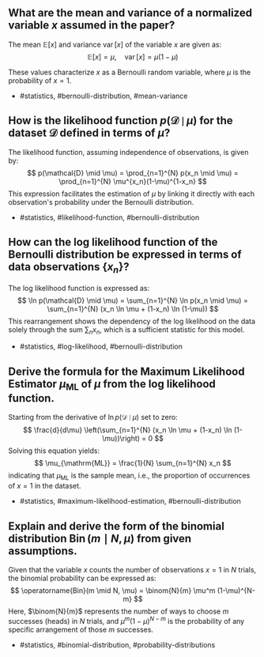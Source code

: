 ## What are the mean and variance of a normalized variable $x$ assumed in the paper?

The mean $\mathbb{E}[x]$ and variance $\operatorname{var}[x]$ of the variable $x$ are given as:
$$
\mathbb{E}[x] = \mu, \quad \operatorname{var}[x] = \mu(1-\mu)
$$

These values characterize $x$ as a Bernoulli random variable, where $\mu$ is the probability of $x = 1$. 

- #statistics, #bernoulli-distribution, #mean-variance

## How is the likelihood function $p(\mathcal{D} \mid \mu)$ for the dataset $\mathcal{D}$ defined in terms of $\mu$?

The likelihood function, assuming independence of observations, is given by:
$$
p(\mathcal{D} \mid \mu) = \prod_{n=1}^{N} p(x_n \mid \mu) = \prod_{n=1}^{N} \mu^{x_n}(1-\mu)^{1-x_n}
$$
This expression facilitates the estimation of $\mu$ by linking it directly with each observation's probability under the Bernoulli distribution.

- #statistics, #likelihood-function, #bernoulli-distribution

## How can the log likelihood function of the Bernoulli distribution be expressed in terms of data observations $\{x_n\}$?

The log likelihood function is expressed as:
$$
\ln p(\mathcal{D} \mid \mu) = \sum_{n=1}^{N} \ln p(x_n \mid \mu) = \sum_{n=1}^{N} (x_n \ln \mu + (1-x_n) \ln (1-\mu))
$$
This rearrangement shows the dependency of the log likelihood on the data solely through the sum $\sum_n x_n$, which is a sufficient statistic for this model. 

- #statistics, #log-likelihood, #bernoulli-distribution

## Derive the formula for the Maximum Likelihood Estimator $\mu_{\mathrm{ML}}$ of $\mu$ from the log likelihood function.

Starting from the derivative of $\ln p(\mathcal{D} \mid \mu)$ set to zero:
$$
\frac{d}{d\mu} \left(\sum_{n=1}^{N} (x_n \ln \mu + (1-x_n) \ln (1-\mu))\right) = 0
$$
Solving this equation yields:
$$
\mu_{\mathrm{ML}} = \frac{1}{N} \sum_{n=1}^{N} x_n
$$
indicating that $\mu_{\mathrm{ML}}$ is the sample mean, i.e., the proportion of occurrences of $x=1$ in the dataset.

- #statistics, #maximum-likelihood-estimation, #bernoulli-distribution

## Explain and derive the form of the binomial distribution $\operatorname{Bin}(m \mid N, \mu)$ from given assumptions.

Given that the variable $x$ counts the number of observations $x=1$ in $N$ trials, the binomial probability can be expressed as:
$$
\operatorname{Bin}(m \mid N, \mu) = \binom{N}{m} \mu^m (1-\mu)^{N-m}
$$
Here, $\binom{N}{m}$ represents the number of ways to choose $m$ successes (heads) in $N$ trials, and $\mu^m(1-\mu)^{N-m}$ is the probability of any specific arrangement of those $m$ successes.

- #statistics, #binomial-distribution, #probability-distributions
